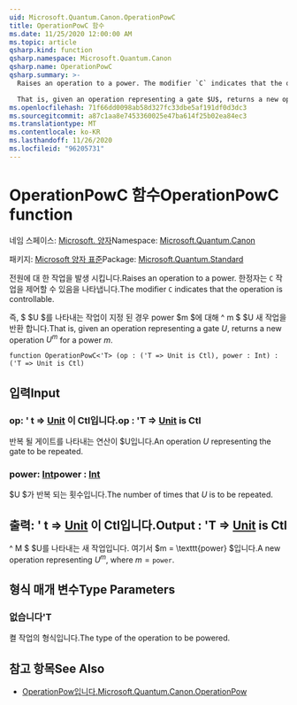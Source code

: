 ```yaml
---
uid: Microsoft.Quantum.Canon.OperationPowC
title: OperationPowC 함수
ms.date: 11/25/2020 12:00:00 AM
ms.topic: article
qsharp.kind: function
qsharp.namespace: Microsoft.Quantum.Canon
qsharp.name: OperationPowC
qsharp.summary: >-
  Raises an operation to a power. The modifier `C` indicates that the operation is controllable.

  That is, given an operation representing a gate $U$, returns a new operation $U^m$ for a power $m$.
ms.openlocfilehash: 71f66dd0098ab58d327fc33dbe5af191df0d3dc3
ms.sourcegitcommit: a87c1aa8e7453360025e47ba614f25b02ea84ec3
ms.translationtype: MT
ms.contentlocale: ko-KR
ms.lasthandoff: 11/26/2020
ms.locfileid: "96205731"
---
```

# <a name="operationpowc-function"></a><span data-ttu-id="cab21-102">OperationPowC 함수</span><span class="sxs-lookup"><span data-stu-id="cab21-102">OperationPowC function</span></span>

<span data-ttu-id="cab21-103">네임 스페이스: [Microsoft. 양자](xref:Microsoft.Quantum.Canon)</span><span class="sxs-lookup"><span data-stu-id="cab21-103">Namespace: [Microsoft.Quantum.Canon](xref:Microsoft.Quantum.Canon)</span></span>

<span data-ttu-id="cab21-104">패키지: [Microsoft 양자 표준](https://nuget.org/packages/Microsoft.Quantum.Standard)</span><span class="sxs-lookup"><span data-stu-id="cab21-104">Package: [Microsoft.Quantum.Standard](https://nuget.org/packages/Microsoft.Quantum.Standard)</span></span>


<span data-ttu-id="cab21-105">전원에 대 한 작업을 발생 시킵니다.</span><span class="sxs-lookup"><span data-stu-id="cab21-105">Raises an operation to a power.</span></span>
<span data-ttu-id="cab21-106">한정자는 `C` 작업을 제어할 수 있음을 나타냅니다.</span><span class="sxs-lookup"><span data-stu-id="cab21-106">The modifier `C` indicates that the operation is controllable.</span></span>

<span data-ttu-id="cab21-107">즉, $ $U $를 나타내는 작업이 지정 된 경우 power $m $에 대해 ^ m $ $U 새 작업을 반환 합니다.</span><span class="sxs-lookup"><span data-stu-id="cab21-107">That is, given an operation representing a gate $U$, returns a new operation $U^m$ for a power $m$.</span></span>

```qsharp
function OperationPowC<'T> (op : ('T => Unit is Ctl), power : Int) : ('T => Unit is Ctl)
```


## <a name="input"></a><span data-ttu-id="cab21-108">입력</span><span class="sxs-lookup"><span data-stu-id="cab21-108">Input</span></span>

### <a name="op--t--unit--is-ctl"></a><span data-ttu-id="cab21-109">op: ' t => [Unit](xref:microsoft.quantum.lang-ref.unit)  이 Ctl입니다.</span><span class="sxs-lookup"><span data-stu-id="cab21-109">op : 'T => [Unit](xref:microsoft.quantum.lang-ref.unit)  is Ctl</span></span>

<span data-ttu-id="cab21-110">반복 될 게이트를 나타내는 연산이 $U입니다.</span><span class="sxs-lookup"><span data-stu-id="cab21-110">An operation $U$ representing the gate to be repeated.</span></span>


### <a name="power--int"></a><span data-ttu-id="cab21-111">power: [Int](xref:microsoft.quantum.lang-ref.int)</span><span class="sxs-lookup"><span data-stu-id="cab21-111">power : [Int](xref:microsoft.quantum.lang-ref.int)</span></span>

<span data-ttu-id="cab21-112">$U $가 반복 되는 횟수입니다.</span><span class="sxs-lookup"><span data-stu-id="cab21-112">The number of times that $U$ is to be repeated.</span></span>



## <a name="output--t--unit--is-ctl"></a><span data-ttu-id="cab21-113">출력: ' t => [Unit](xref:microsoft.quantum.lang-ref.unit)  이 Ctl입니다.</span><span class="sxs-lookup"><span data-stu-id="cab21-113">Output : 'T => [Unit](xref:microsoft.quantum.lang-ref.unit)  is Ctl</span></span>

<span data-ttu-id="cab21-114">^ M $ $U를 나타내는 새 작업입니다. 여기서 $m = \texttt{power} $입니다.</span><span class="sxs-lookup"><span data-stu-id="cab21-114">A new operation representing $U^m$, where $m = \texttt{power}$.</span></span>

## <a name="type-parameters"></a><span data-ttu-id="cab21-115">형식 매개 변수</span><span class="sxs-lookup"><span data-stu-id="cab21-115">Type Parameters</span></span>

### <a name="t"></a><span data-ttu-id="cab21-116">없습니다</span><span class="sxs-lookup"><span data-stu-id="cab21-116">'T</span></span>

<span data-ttu-id="cab21-117">켤 작업의 형식입니다.</span><span class="sxs-lookup"><span data-stu-id="cab21-117">The type of the operation to be powered.</span></span>

## <a name="see-also"></a><span data-ttu-id="cab21-118">참고 항목</span><span class="sxs-lookup"><span data-stu-id="cab21-118">See Also</span></span>

- [<span data-ttu-id="cab21-119">OperationPow입니다.</span><span class="sxs-lookup"><span data-stu-id="cab21-119">Microsoft.Quantum.Canon.OperationPow</span></span>](xref:Microsoft.Quantum.Canon.OperationPow)